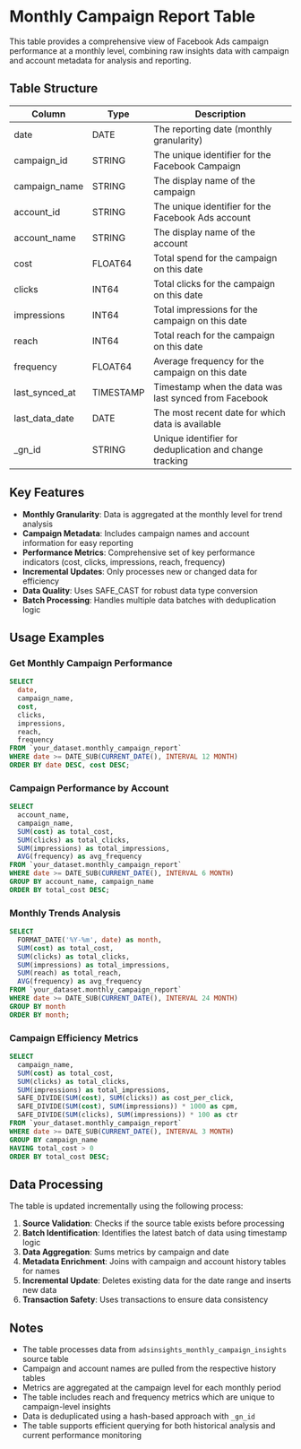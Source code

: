 # Monthly Campaign Report Table

This table provides a comprehensive view of Facebook Ads campaign performance at a monthly level, combining raw insights data with campaign and account metadata for analysis and reporting.

## Table Structure

| Column              | Type      | Description                                                                                  |
|---------------------|-----------|----------------------------------------------------------------------------------------------|
| date                | DATE      | The reporting date (monthly granularity)                                                     |
| campaign_id         | STRING    | The unique identifier for the Facebook Campaign                                              |
| campaign_name       | STRING    | The display name of the campaign                                                             |
| account_id          | STRING    | The unique identifier for the Facebook Ads account                                          |
| account_name        | STRING    | The display name of the account                                                              |
| cost                | FLOAT64   | Total spend for the campaign on this date                                                   |
| clicks              | INT64     | Total clicks for the campaign on this date                                                  |
| impressions         | INT64     | Total impressions for the campaign on this date                                             |
| reach               | INT64     | Total reach for the campaign on this date                                                   |
| frequency           | FLOAT64   | Average frequency for the campaign on this date                                             |
| last_synced_at      | TIMESTAMP | Timestamp when the data was last synced from Facebook                                       |
| last_data_date      | DATE      | The most recent date for which data is available                                            |
| _gn_id              | STRING    | Unique identifier for deduplication and change tracking                                     |

## Key Features

- **Monthly Granularity**: Data is aggregated at the monthly level for trend analysis
- **Campaign Metadata**: Includes campaign names and account information for easy reporting
- **Performance Metrics**: Comprehensive set of key performance indicators (cost, clicks, impressions, reach, frequency)
- **Incremental Updates**: Only processes new or changed data for efficiency
- **Data Quality**: Uses SAFE_CAST for robust data type conversion
- **Batch Processing**: Handles multiple data batches with deduplication logic

## Usage Examples

### Get Monthly Campaign Performance
```sql
SELECT 
  date,
  campaign_name,
  cost,
  clicks,
  impressions,
  reach,
  frequency
FROM `your_dataset.monthly_campaign_report`
WHERE date >= DATE_SUB(CURRENT_DATE(), INTERVAL 12 MONTH)
ORDER BY date DESC, cost DESC;
```

### Campaign Performance by Account
```sql
SELECT 
  account_name,
  campaign_name,
  SUM(cost) as total_cost,
  SUM(clicks) as total_clicks,
  SUM(impressions) as total_impressions,
  AVG(frequency) as avg_frequency
FROM `your_dataset.monthly_campaign_report`
WHERE date >= DATE_SUB(CURRENT_DATE(), INTERVAL 6 MONTH)
GROUP BY account_name, campaign_name
ORDER BY total_cost DESC;
```

### Monthly Trends Analysis
```sql
SELECT 
  FORMAT_DATE('%Y-%m', date) as month,
  SUM(cost) as total_cost,
  SUM(clicks) as total_clicks,
  SUM(impressions) as total_impressions,
  SUM(reach) as total_reach,
  AVG(frequency) as avg_frequency
FROM `your_dataset.monthly_campaign_report`
WHERE date >= DATE_SUB(CURRENT_DATE(), INTERVAL 24 MONTH)
GROUP BY month
ORDER BY month;
```

### Campaign Efficiency Metrics
```sql
SELECT 
  campaign_name,
  SUM(cost) as total_cost,
  SUM(clicks) as total_clicks,
  SUM(impressions) as total_impressions,
  SAFE_DIVIDE(SUM(cost), SUM(clicks)) as cost_per_click,
  SAFE_DIVIDE(SUM(cost), SUM(impressions)) * 1000 as cpm,
  SAFE_DIVIDE(SUM(clicks), SUM(impressions)) * 100 as ctr
FROM `your_dataset.monthly_campaign_report`
WHERE date >= DATE_SUB(CURRENT_DATE(), INTERVAL 3 MONTH)
GROUP BY campaign_name
HAVING total_cost > 0
ORDER BY total_cost DESC;
```

## Data Processing

The table is updated incrementally using the following process:

1. **Source Validation**: Checks if the source table exists before processing
2. **Batch Identification**: Identifies the latest batch of data using timestamp logic
3. **Data Aggregation**: Sums metrics by campaign and date
4. **Metadata Enrichment**: Joins with campaign and account history tables for names
5. **Incremental Update**: Deletes existing data for the date range and inserts new data
6. **Transaction Safety**: Uses transactions to ensure data consistency

## Notes

- The table processes data from `adsinsights_monthly_campaign_insights` source table
- Campaign and account names are pulled from the respective history tables
- Metrics are aggregated at the campaign level for each monthly period
- The table includes reach and frequency metrics which are unique to campaign-level insights
- Data is deduplicated using a hash-based approach with `_gn_id`
- The table supports efficient querying for both historical analysis and current performance monitoring 